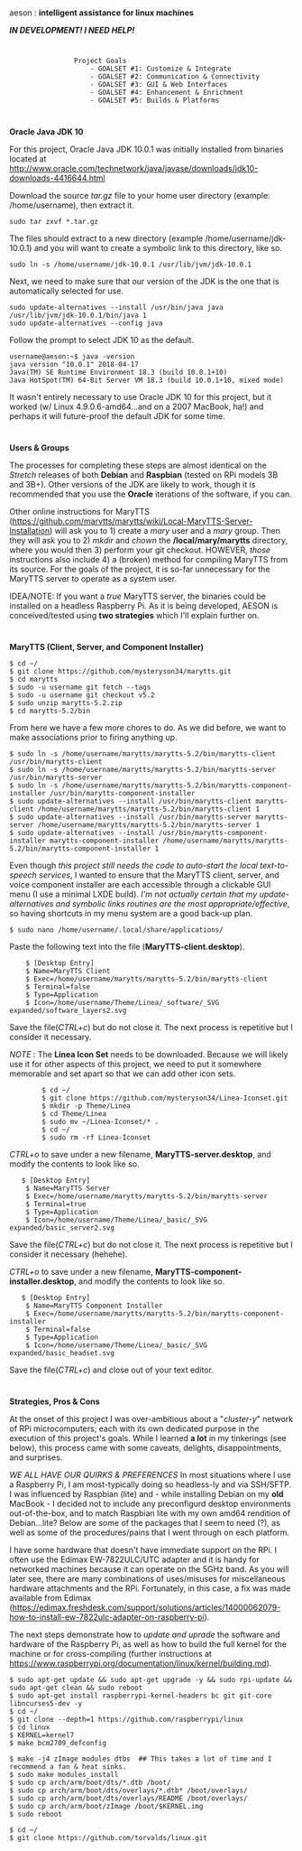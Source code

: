 #
aeson : **intelligent assistance for linux machines**

***IN DEVELOPMENT! I NEED HELP!***
#
                    Project Goals
                        - GOALSET #1: Customize & Integrate
                        - GOALSET #2: Communication & Connectivity 
                        - GOALSET #3: GUI & Web Interfaces
                        - GOALSET #4: Enhancement & Enrichment
                        - GOALSET #5: Builds & Platforms
#                       
#
**Oracle Java JDK 10**

For this project, Oracle Java JDK 10.0.1 was initially installed from binaries located at 
http://www.oracle.com/technetwork/java/javase/downloads/jdk10-downloads-4416644.html

Download the source *tar.gz* file to your home user directory (example: /home/username), then extract it.

    sudo tar zxvf *.tar.gz

The files should extract to a new directory (example /home/username/jdk-10.0.1) and you will want to create a symbolic link to this directory, like so.

    sudo ln -s /home/username/jdk-10.0.1 /usr/lib/jvm/jdk-10.0.1

Next, we need to make sure that our version of the JDK is the one that is automatically selected for use.

    sudo update-alternatives --install /usr/bin/java java /usr/lib/jvm/jdk-10.0.1/bin/java 1
    sudo update-alternatives --config java

Follow the prompt to select JDK 10 as the default.

    username@aeson:~$ java -version
    java version "10.0.1" 2018-04-17
    Java(TM) SE Runtime Environment 18.3 (build 10.0.1+10)
    Java HotSpot(TM) 64-Bit Server VM 18.3 (build 10.0.1+10, mixed mode)

It wasn't entirely necessary to use Oracle JDK 10 for this project, but it worked (w/ Linux 4.9.0.6-amd64...and on a 2007 MacBook, ha!) and perhaps it will future-proof the default JDK for some time.


#
**Users & Groups**

The processes for completing these steps are almost identical on the *Stretch* releases of both **Debian** and **Raspbian** (tested on RPi models 3B and 3B+). Other versions of the JDK are likely to work, though it is recommended that you use the **Oracle** iterations of the software, if you can.

Other online instructions for MaryTTS (https://github.com/marytts/marytts/wiki/Local-MaryTTS-Server-Installation) will ask you to 1) create a *mary* user and a *mary* group. Then they will ask you to 2) *mkdir* and *chown* the **/local/mary/marytts** directory, where you would then 3) perform your git checkout. HOWEVER, *those* instructions also include 4) a (broken) method for compiling MaryTTS from its source. For the goals of the project, it is so-far unnecessary for the MaryTTS server to operate as a system user.

IDEA/NOTE: If you want a *true* MaryTTS server, the binaries could be installed on a headless Raspberry Pi. As it is being developed, AESON is conceived/tested using **two strategies** which I'll explain further on.


#
**MaryTTS (Client, Server, and Component Installer)**



    $ cd ~/
    $ git clone https://github.com/mysteryson34/marytts.git
    $ cd marytts
    $ sudo -u username git fetch --tags
    $ sudo -u username git checkout v5.2
    $ sudo unzip marytts-5.2.zip
    $ cd marytts-5.2/bin

From here we have a few more chores to do. As we did before, we want to make associations prior to firing anything up.

    $ sudo ln -s /home/username/marytts/marytts-5.2/bin/marytts-client /usr/bin/marytts-client
    $ sudo ln -s /home/username/marytts/marytts-5.2/bin/marytts-server /usr/bin/marytts-server
    $ sudo ln -s /home/username/marytts/marytts-5.2/bin/marytts-component-installer /usr/bin/marytts-component-installer
    $ sudo update-alternatives --install /usr/bin/marytts-client marytts-client /home/username/marytts/marytts-5.2/bin/marytts-client 1
    $ sudo update-alternatives --install /usr/bin/marytts-server marytts-server /home/username/marytts/marytts-5.2/bin/marytts-server 1
    $ sudo update-alternatives --install /usr/bin/marytts-component-installer marytts-component-installer /home/username/marytts/marytts-5.2/bin/marytts-component-installer 1
    
Even though *this project still needs the code to auto-start the local text-to-speech services*, I wanted to ensure that the MaryTTS client, server, and voice component installer are each accessible through a clickable GUI menu (I use a minimal LXDE build). *I'm not actually certain that my update-alternatives and symbolic links routines are the most appropriate/effective*, so having shortcuts in my menu system are a good back-up plan.

    $ sudo nano /home/username/.local/share/applications/

Paste the following text into the file (**MaryTTS-client.desktop**).

        $ [Desktop Entry]
        $ Name=MaryTTS Client
        $ Exec=/home/username/marytts/marytts-5.2/bin/marytts-client
        $ Terminal=false
        $ Type=Application
        $ Icon=/home/username/Theme/Linea/_software/_SVG expanded/software_layers2.svg

Save the file(*CTRL+c*) but do not close it. The next process is repetitive but I consider it necessary.

*NOTE* : The **Linea Icon Set** needs to be downloaded. Because we will likely use it for other aspects of this project, we need to put it somewhere memorable and set apart so that we can add other icon sets.

            $ cd ~/
            $ git clone https://github.com/mysteryson34/Linea-Iconset.git
            $ mkdir -p Theme/Linea
            $ cd Theme/Linea
            $ sudo mv ~/Linea-Iconset/* .
            $ cd ~/
            $ sudo rm -rf Linea-Iconset

*CTRL+o* to save under a new filename, **MaryTTS-server.desktop**, and modify the contents to look like so.

       $ [Desktop Entry]
        $ Name=MaryTTS Server
        $ Exec=/home/username/marytts/marytts-5.2/bin/marytts-server
        $ Terminal=true
        $ Type=Application
        $ Icon=/home/username/Theme/Linea/_basic/_SVG expanded/basic_server2.svg

Save the file(*CTRL+c*) but do not close it. The next process is repetitive but I consider it necessary (hehehe).

*CTRL+o* to save under a new filename, **MaryTTS-component-installer.desktop**, and modify the contents to look like so.

       $ [Desktop Entry]
        $ Name=MaryTTS Component Installer
        $ Exec=/home/username/marytts/marytts-5.2/bin/marytts-component-installer
        $ Terminal=false
        $ Type=Application
        $ Icon=/home/username/Theme/Linea/_basic/_SVG expanded/basic_headset.svg

Save the file(*CTRL+c*) and close out of your text editor.

#
**Strategies, Pros & Cons**

At the onset of this project I was over-ambitious about a "*cluster-y*" network of RPi microcomputers; each with its own dedicated purpose in the execution of this project's goals. While I learned **a lot** in my tinkerings (see below), this process came with some caveats, delights, disappointments, and surprises.

*WE ALL HAVE OUR QUIRKS & PREFERENCES*
In most situations where I use a Raspberry Pi, I am most-typically doing so headless-ly and via SSH/SFTP. I was influenced by Raspbian (lite) and - while installing Debian on my **old** MacBook - I decided not to include any preconfigurd desktop environments out-of-the-box, and to match Raspbian lite with my own amd64 rendition of Debian...lite? Below are some of the packages that I seem to need (?), as well as some of the procedures/pains that I went through on each platform.

I have some hardware that doesn't have immediate support on the RPi. I often use the Edimax EW-7822ULC/UTC adapter and it is handy for networked machines because it can operate on the 5GHz band. As you will later see, there are many combinations of uses/misuses for miscellaneous hardware attachments and the RPi. Fortunately, in this case, a fix was made available from Edimax (https://edimax.freshdesk.com/support/solutions/articles/14000062079-how-to-install-ew-7822ulc-adapter-on-raspberry-pi).

The next steps demonstrate how to *update and uprade* the software and hardware of the Raspberry Pi, as well as how to build the full kernel for the machine or for cross-compiling (further instructions at https://www.raspberrypi.org/documentation/linux/kernel/building.md).










    $ sudo apt-get update && sudo apt-get upgrade -y && sudo rpi-update && sudo apt-get clean && sudo reboot
    $ sudo apt-get install raspberrypi-kernel-headers bc git git-core libncurses5-dev -y
    $ cd ~/
    $ git clone --depth=1 https://github.com/raspberrypi/linux
    $ cd linux
    $ KERNEL=kernel7
    $ make bcm2709_defconfig
    
    $ make -j4 zImage modules dtbs  ## This takes a lot of time and I recommend a fan & heat sinks.
    $ sudo make modules_install
    $ sudo cp arch/arm/boot/dts/*.dtb /boot/
    $ sudo cp arch/arm/boot/dts/overlays/*.dtb* /boot/overlays/
    $ sudo cp arch/arm/boot/dts/overlays/README /boot/overlays/
    $ sudo cp arch/arm/boot/zImage /boot/$KERNEL.img
    $ sudo reboot
    
    $ cd ~/
    $ git clone https://github.com/torvalds/linux.git
